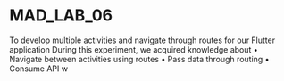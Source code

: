 # MAD_LAB_06
To develop multiple activities and navigate through routes for our Flutter application During this experiment, we acquired knowledge about • Navigate between activities using routes • Pass data through routing • Consume API w

